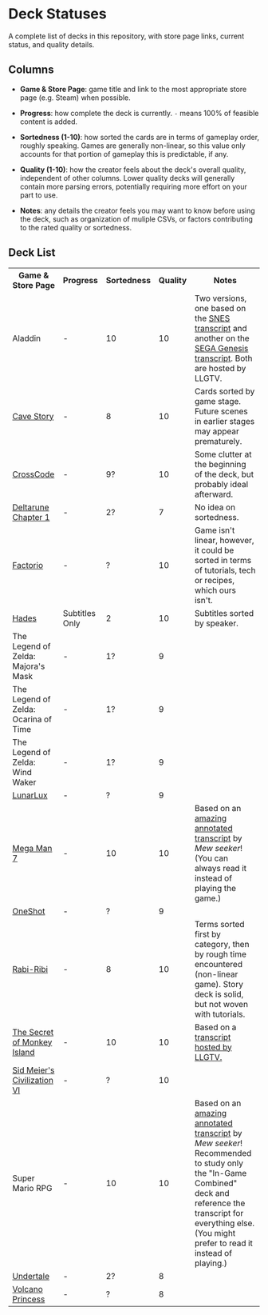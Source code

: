 # Deck Statuses

A complete list of decks in this repository, with store page links, current status, and quality details.


## Columns

* __Game & Store Page__: game title and link to the most appropriate store page (e.g. Steam) when possible.

* __Progress__: how complete the deck is currently. `-` means 100% of feasible content is added.

* __Sortedness (1-10)__: how sorted the cards are in terms of gameplay order, roughly speaking.
Games are generally non-linear, so this value only accounts for that portion of gameplay this is predictable, if any.

* __Quality (1-10)__: how the creator feels about the deck's overall quality, independent of other columns.
Lower quality decks will generally contain more parsing errors, potentially requiring more effort on your part to use.

* __Notes__: any details the creator feels you may want to know before using the deck,
such as organization of muliple CSVs, or factors contributing to the rated quality or sortedness.


## Deck List

<!--
	All new decks *must* be added to this list.
	Please conform to the labels above, making your best guess for any values you're unsure of.
	The goal is to briefly inform users of anything they may want to know before using the deck.
	Keep notes concise. These are generally good for sorting and quality details.
	Don't forget to link to the game's Steam store page, or other marketplace if unavailable.
	Thank you!
-->

<table>
	<tr>
		<th>Game & Store Page</th>
		<th>Progress</th>
		<th>Sortedness</th>
		<th>Quality</th>
		<th>Notes</th>
	</tr>
	<tr>
		<td>Aladdin</td>
		<td>-</td>
		<td>10</td>
		<td>10</td>
		<td>Two versions, one based on the <a href="http://www.lltvg.com/wiki/Aladdin_(SNES)/Transcript">SNES transcript</a> and another on the <a href="http://www.lltvg.com/wiki/Aladdin_(Genesis)/Transcript">SEGA Genesis transcript</a>. Both are hosted by LLGTV.</td>
	</tr>
	<tr>
		<td><a href="https://store.steampowered.com/app/200900/Cave_Story/">Cave Story</a></td>
		<td>-</td>
		<td>8</td>
		<td>10</td>
		<td>Cards sorted by game stage. Future scenes in earlier stages may appear prematurely.</td>
	</tr>
	<tr>
		<td><a href="https://store.steampowered.com/app/368340/CrossCode/">CrossCode</a></td>
		<td>-</td>
		<td>9?</td>
		<td>10</td>
		<td>Some clutter at the beginning of the deck, but probably ideal afterward.</td>
	</tr>
	<tr>
		<td><a href="https://store.steampowered.com/app/1671210/DELTARUNE/">Deltarune Chapter 1</a></td>
		<td>-</td>
		<td>2?</td>
		<td>7</td>
		<td>No idea on sortedness.</td>
	</tr>
	<tr>
		<td><a href="https://store.steampowered.com/app/427520/Factorio/">Factorio</a></td>
		<td>-</td>
		<td>?</td>
		<td>10</td>
		<td>Game isn't linear, however, it could be sorted in terms of tutorials, tech or recipes, which ours isn't.</td>
	</tr>
	<tr>
		<td><a href="https://store.steampowered.com/app/1145360/Hades/">Hades</a></td>
		<td>Subtitles Only</td>
		<td>2</td>
		<td>10</td>
		<td>Subtitles sorted by speaker.</td>
	</tr>
	<tr>
		<td>The Legend of Zelda: Majora's Mask</td>
		<td>-</td>
		<td>1?</td>
		<td>9</td>
		<td></td>
	</tr>
	<tr>
		<td>The Legend of Zelda: Ocarina of Time</td>
		<td>-</td>
		<td>1?</td>
		<td>9</td>
		<td></td>
	</tr>
	<tr>
		<td>The Legend of Zelda: Wind Waker</td>
		<td>-</td>
		<td>1?</td>
		<td>9</td>
		<td></td>
	</tr>
	<tr>
		<td><a href="https://store.steampowered.com/app/1932680/LunarLux/">LunarLux</a></td>
		<td>-</td>
		<td>?</td>
		<td>9</td>
		<td></td>
	</tr>
	<tr>
		<td><a href="https://store.steampowered.com/app/495050/Mega_Man_Legacy_Collection_2/">Mega Man 7</a></td>
		<td>-</td>
		<td>10</td>
		<td>10</td>
		<td>Based on an <a href="http://www.lltvg.com/wiki/Mega_Man_7/Transcript">amazing annotated transcript</a> by <i>Mew seeker</i>! (You can always read it instead of playing the game.)</td>
	</tr>
	<tr>
		<td><a href="https://store.steampowered.com/app/420530/OneShot/">OneShot</a></td>
		<td>-</td>
		<td>?</td>
		<td>9</td>
		<td></td>
	</tr>
	<tr>
		<td><a href="https://store.steampowered.com/app/400910/RabiRibi/">Rabi-Ribi</a></td>
		<td>-</td>
		<td>8</td>
		<td>10</td>
		<td>Terms sorted first by category, then by rough time encountered (non-linear game). Story deck is solid, but not woven with tutorials.</td>
	</tr>
	<tr>
		<td><a href="https://store.steampowered.com/app/32360/The_Secret_of_Monkey_Island_Special_Edition/">The Secret of Monkey Island</a></td>
		<td>-</td>
		<td>10</td>
		<td>10</td>
		<td>Based on a <a href="http://www.lltvg.com/wiki/Mega_Man_7/Transcript">transcript hosted by LLGTV.</a></td>
	</tr>
	<tr>
		<td><a href="https://store.steampowered.com/app/289070/Sid_Meiers_Civilization_VI/">Sid Meier's Civilization VI</a></td>
		<td>-</td>
		<td>?</td>
		<td>10</td>
		<td></td>
	</tr>
	<tr>
		<td>Super Mario RPG</td>
		<td>-</td>
		<td>10</td>
		<td>10</td>
		<td>Based on an <a href="http://www.lltvg.com/wiki/Super_Mario_RPG/Transcript">amazing annotated transcript</a> by <i>Mew seeker</i>! Recommended to study only the "In-Game Combined" deck and reference the transcript for everything else. (You might prefer to read it instead of playing.)</td>
	</tr>
	<tr>
		<td><a href="https://store.steampowered.com/app/391540/Undertale/">Undertale</a></td>
		<td>-</td>
		<td>2?</td>
		<td>8</td>
		<td></td>
	</tr>
	<tr>
		<td><a href="https://store.steampowered.com/app/1669980/Volcano_Princess/">Volcano Princess</a></td>
		<td>-</td>
		<td>?</td>
		<td>8</td>
		<td></td>
	</tr>
</table>